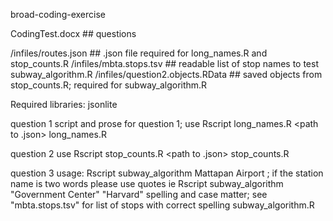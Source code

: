 broad-coding-exercise

CodingTest.docx ## questions

/infiles/routes.json ## .json file required for long_names.R and stop_counts.R
/infiles/mbta.stops.tsv ## readable list of stop names to test subway_algorithm.R
/infiles/question2.objects.RData ## saved objects from stop_counts.R; required for subway_algorithm.R

Required libraries:
jsonlite

question 1
script and prose for question 1; use Rscript long_names.R <path to .json>
long_names.R

question 2
use Rscript stop_counts.R <path to .json>
stop_counts.R
  
question 3
usage: Rscript subway_algorithm Mattapan Airport ; if the station name is two words please use quotes ie Rscript subway_algorithm "Government Center" "Harvard"
spelling and case matter; see "mbta.stops.tsv" for list of stops with correct spelling
subway_algorithm.R
